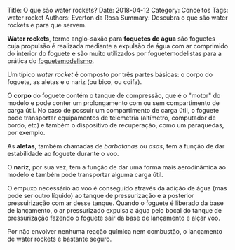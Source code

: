 Title: O que são water rockets?
Date: 2018-04-12
Category: Conceitos
Tags: water rocket
Authors: Everton da Rosa
Summary: Descubra o que são water rockets e para que servem.

**Water rockets**, termo anglo-saxão para **foquetes de água** são foguetes cuja propulsão é realizada mediante a expulsão de água com ar comprimido do interior do foguete e são muito utilizados por foguetemodelistas para a prática do [foguetemodelismo](o-que-e-foguetemodelismo.html).

Um típico *water rocket* é composto por três partes básicas: o corpo do foguete, as aletas e o nariz (ou bico, ou coifa).

O **corpo** do foguete contém o tanque de compressão, que é o "motor" do modelo e pode conter um prolongamento com ou sem compartimento de carga útil. No caso de possuir um compartimento de carga útil, o foguete pode transportar equipamentos de telemetria (altímetro, computador de bordo, etc) e também o dispositivo de recuperação, como um paraquedas, por exemplo.

As **aletas**, também chamadas de *barbatanas* ou *asas*, tem a função de dar estabilidade ao foguete durante o voo.

O **nariz**, por sua vez, tem a função de dar uma forma mais aerodinâmica ao modelo e também pode transportar alguma carga útil.

O empuxo necessário ao voo é conseguido através da adição de água (mas pode ser outro líquido) ao tanque de pressurização e a posterior pressuirização com ar desse tanque. Quando o foguete é liberado da base de lançamento, o ar pressurizado expulsa a água pelo bocal do tanque de pressurização fazendo o foguete sair da base de lançamento e alçar voo.

Por não envolver nenhuma reação química nem combustão, o lançamento de water rockets é bastante seguro.
